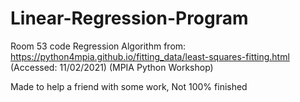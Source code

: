 # Linear-Regression-Program
Room 53 code 
Regression Algorithm from: https://python4mpia.github.io/fitting_data/least-squares-fitting.html (Accessed: 11/02/2021) (MPIA Python Workshop)

Made to help a friend with some work, Not 100% finished
